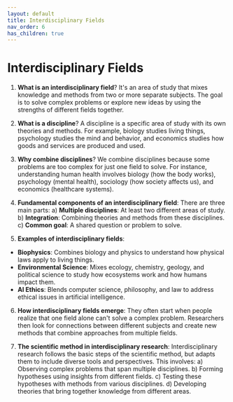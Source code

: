 ```yaml
---
layout: default
title: Interdisciplinary Fields
nav_order: 6
has_children: true
---
```

# **Interdisciplinary Fields**

1. **What is an interdisciplinary field**? It's an area of study that mixes knowledge and methods from two or more separate subjects. The goal is to solve complex problems or explore new ideas by using the strengths of different fields together.

2. **What is a discipline**? A discipline is a specific area of study with its own theories and methods. For example, biology studies living things, psychology studies the mind and behavior, and economics studies how goods and services are produced and used.

3. **Why combine disciplines**? We combine disciplines because some problems are too complex for just one field to solve. For instance, understanding human health involves biology (how the body works), psychology (mental health), sociology (how society affects us), and economics (healthcare systems).

4. **Fundamental components of an interdisciplinary field**: There are three main parts:
   a) **Multiple disciplines**: At least two different areas of study.
   b) **Integration**: Combining theories and methods from these disciplines.
   c) **Common goal**: A shared question or problem to solve.

5. **Examples of interdisciplinary fields**:
- **Biophysics**: Combines biology and physics to understand how physical laws apply to living things.
- **Environmental Science**: Mixes ecology, chemistry, geology, and political science to study how ecosystems work and how humans impact them.
- **AI Ethics**: Blends computer science, philosophy, and law to address ethical issues in artificial intelligence.

6. **How interdisciplinary fields emerge**: They often start when people realize that one field alone can't solve a complex problem. Researchers then look for connections between different subjects and create new methods that combine approaches from multiple fields.

7. **The scientific method in interdisciplinary research**: Interdisciplinary research follows the basic steps of the scientific method, but adapts them to include diverse tools and perspectives. This involves:
   a) Observing complex problems that span multiple disciplines.
   b) Forming hypotheses using insights from different fields.
   c) Testing these hypotheses with methods from various disciplines.
   d) Developing theories that bring together knowledge from different areas.
